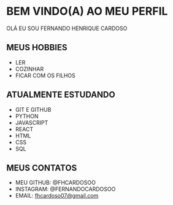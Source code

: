 # BEM VINDO(A) AO MEU PERFIL

OLÁ EU SOU FERNANDO HENRIQUE CARDOSO

## MEUS HOBBIES
- LER
- COZINHAR
- FICAR COM OS FILHOS

## ATUALMENTE ESTUDANDO

- GIT E GITHUB
- PYTHON
- JAVASCRIPT
- REACT
- HTML
- CSS
- SQL

## MEUS CONTATOS

- MEU GITHUB: @FHCARDOSOO
- INSTAGRAM: @FERNANDOCARDOSOO
- EMAIL: fhcardoso07@gmail.com

